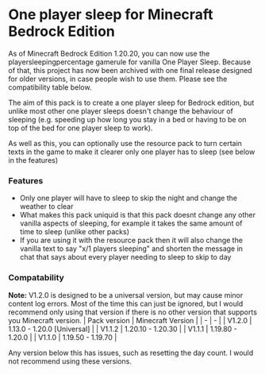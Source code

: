 # One player sleep for Minecraft Bedrock Edition

As of Minecraft Bedrock Edition 1.20.20, you can now use the playersleepingpercentage gamerule for vanilla One Player Sleep. Because of that, this project has now been archived with one final release designed for older versions, in case people wish to use them. Please see the compatibility table below.

The aim of this pack is to create a one player sleep for Bedrock edition, but unlike most other one player sleeps doesn't change the behaviour of sleeping (e.g. speeding up how long you stay in a bed or having to be on top of the bed for one player sleep to work).

As well as this, you can optionally use the resource pack to turn certain texts in the game to make it clearer only one player has to sleep (see below in the features)

### Features
- Only one player will have to sleep to skip the night and change the weather to clear
- What makes this pack uniquid is that this pack doesnt change any other vanilla aspects of sleeping, for example it takes the same amount of time to sleep (unlike other packs)
- If you are using it with the resource pack then it will also change the vanilla text to say "x/1 players sleeping" and shorten the message in chat that says about every player needing to sleep to skip to day

### Compatability
**Note:** V1.2.0 is designed to be a universal version, but may cause minor content log errors. Most of the time this can just be ignored, but I would recommend only using that version if there is no other version that supports you Minecraft version.
| Pack version | Minecraft Version |
| - | - |
| V1.2.0 | 1.13.0 - 1.20.0 [Universal] |
| V1.1.2 | 1.20.10 - 1.20.30 |
| V1.1.1 | 1.19.80 - 1.20.0 |
| V1.1.0 | 1.19.50 - 1.19.70 |

Any version below this has issues, such as resetting the day count. I would not recommend using these versions.
